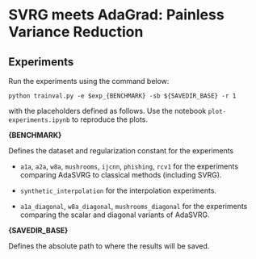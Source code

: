 # SVRG meets AdaGrad: Painless Variance Reduction

## Experiments

Run the experiments using the command below:

``
python trainval.py -e $exp_{BENCHMARK} -sb ${SAVEDIR_BASE} -r 1
``

with the placeholders defined as follows. Use the notebook `plot-experiments.ipynb` to reproduce the plots.

**{BENCHMARK}**

Defines the dataset and regularization constant for the experiments

- `a1a`, `a2a`, `w8a`, `mushrooms`, `ijcnn`, `phishing`, `rcv1` for the experiments comparing AdaSVRG to classical methods (including SVRG).


- `synthetic_interpolation` for the interpolation experiments.


- `a1a_diagonal`, `w8a_diagonal`, `mushrooms_diagonal` for the experiments comparing the scalar and diagonal variants of AdaSVRG.

**{SAVEDIR_BASE}**

Defines the absolute path to where the results will be saved.
